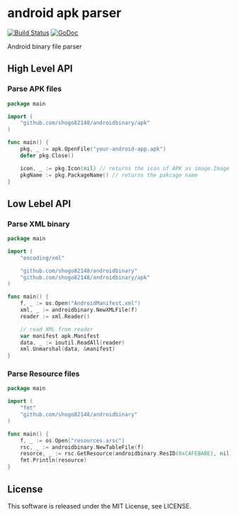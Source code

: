 android apk parser
=====

[![Build Status](https://travis-ci.org/shogo82148/androidbinary.svg?branch=master)](https://travis-ci.org/shogo82148/androidbinary)
[![GoDoc](https://godoc.org/github.com/shogo82148/androidbinary?status.svg)](https://godoc.org/github.com/shogo82148/androidbinary)

Android binary file parser

## High Level API

### Parse APK files

``` go
package main

import (
	"github.com/shogo82148/androidbinary/apk"
)

func main() {
	pkg, _ := apk.OpenFile("your-android-app.apk")
	defer pkg.Close()

	icon, _ := pkg.Icon(nil) // returns the icon of APK as image.Image
	pkgName := pkg.PackageName() // returns the pakcage name
}
```

## Low Lebel API

### Parse XML binary

``` go
package main

import (
	"encoding/xml"

	"github.com/shogo82148/androidbinary"
	"github.com/shogo82148/androidbinary/apk"
)

func main() {
	f, _ := os.Open("AndroidManifest.xml")
	xml, _ := androidbinary.NewXMLFile(f)
	reader := xml.Reader()

	// read XML from reader
	var manifest apk.Manifest
	data, _ := ioutil.ReadAll(reader)
	xml.Unmarshal(data, &manifest)
}
```

### Parse Resource files

``` go
package main

import (
	"fmt"
	"github.com/shogo82148/androidbinary"
)

func main() {
	f, _ := os.Open("resources.arsc")
	rsc, _ := androidbinary.NewTableFile(f)
	resorce, _ := rsc.GetResource(androidbinary.ResID(0xCAFEBABE), nil)
	fmt.Println(resource)
}
```

## License

This software is released under the MIT License, see LICENSE.
